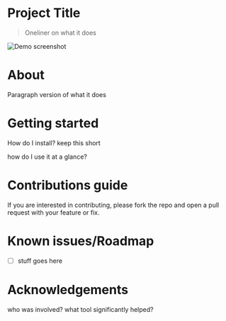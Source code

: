 # Project Title
> Oneliner on what it does

![Demo screenshot](./docs/assets/screenshot1.png)

# About
Paragraph version of what it does

# Getting started
How do I install? keep this short

how do I use it at a glance?

# Contributions guide
If you are interested in contributing, please fork the repo and open a pull request with your feature or fix.

# Known issues/Roadmap
- [ ] stuff goes here

# Acknowledgements
who was involved? what tool significantly helped?

